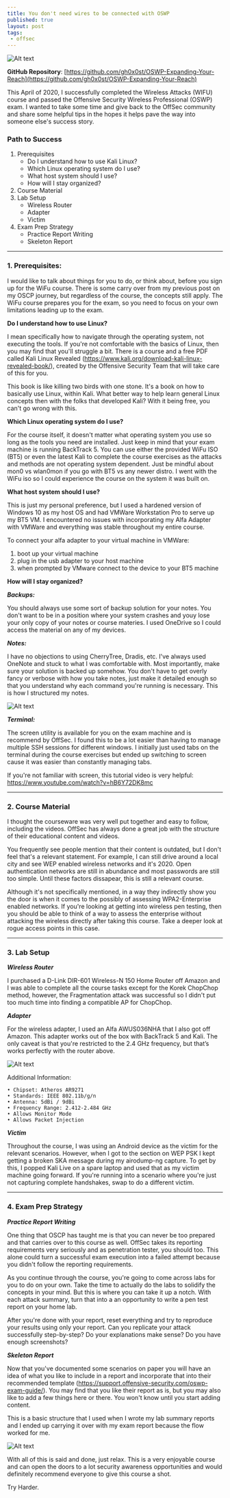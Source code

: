 ```yaml
---
title: You don't need wires to be connected with OSWP
published: true
layout: post
tags:
 - offsec
---
```

![Alt text](https://github.com/gh0x0st/OSWP-Expanding-Your-Reach/blob/master/Screenshots/offsec-student-certified-emblem-rgb-oswp.png?raw=true "OSWP Logo")

**GitHub Repository**: [https://github.com/gh0x0st/OSWP-Expanding-Your-Reach](https://github.com/gh0x0st/OSWP-Expanding-Your-Reach)

This April of 2020, I successfully completed the Wireless Attacks (WIFU) course and passed the Offensive Security Wireless Professional (OSWP) exam. I wanted to take some time and give back to the OffSec community and share some helpful tips in the hopes it helps pave the way into someone else's success story. 

### Path to Success

1. Prerequisites
    * Do I understand how to use Kali Linux?
    * Which Linux operating system do I use?
    * What host system should I use?
    * How will I stay organized?
2. Course Material
3. Lab Setup
    * Wireless Router
    * Adapter
    * Victim
4. Exam Prep Strategy
    * Practice Report Writing
    * Skeleton Report

___

### 1. Prerequisites:

I would like to talk about things for you to do, or think about, before you sign up for the WiFu course. There is some carry over from my previous post on my OSCP journey, but regardless of the course, the concepts still apply. The WiFu course prepares you for the exam, so you need to focus on your own limitations leading up to the exam.

**Do I understand how to use Linux?**

I mean specifically how to navigate through the operating system, not executing the tools. If you're not comfortable with the basics of Linux, then you may find that you'll struggle a bit. There is a course and a free PDF called Kali Linux Revealed (https://www.kali.org/download-kali-linux-revealed-book/), created by the Offensive Security Team that will take care of this for you. 

This book is like killing two birds with one stone. It's a book on how to basically use Linux, within Kali. What better way to help learn general Linux concepts then with the folks that developed Kali? With it being free, you can't go wrong with this.

**Which Linux operating system do I use?**

For the course itself, it doesn't matter what operating system you use so long as the tools you need are installed. Just keep in mind that your exam machine is running BackTrack 5. You can use either the provided WiFu ISO (BT5) or even the latest Kali to complete the course exercises as the attacks and methods are not operating system dependent. Just be mindful about mon0 vs wlan0mon if you go with BT5 vs any newer distro. I went with the WiFu iso so I could experience the course on the system it was built on.

**What host system should I use?**

This is just my personal preference, but I used a hardened version of Windows 10 as my host OS and had VMWare Workstation Pro to serve up my BT5 VM. I encountered no issues with incorporating my Alfa Adapter with VMWare and everything was stable throughout my entire course. 

To connect your alfa adapter to your virtual machine in VMWare:
1. boot up your virtual machine
2. plug in the usb adapter to your host machine
3. when prompted by VMware connect to the device to your BT5 machine 

**How will I stay organized?**

**_Backups:_**

You should always use some sort of backup solution for your notes. You don't want to be in a position where your system crashes and youy lose your only copy of your notes or course materies. I used OneDrive so I could access the material on any of my devices.

**_Notes:_**

I have no objections to using CherryTree, Dradis, etc. I've always used OneNote and stuck to what I was comfortable with. Most importantly, make sure your solution is backed up somehow.  You don't have to get overly fancy or verbose with how you take notes, just make it detailed enough so that you understand why each command you're running is necessary. This is how I structured my notes.

![Alt text](https://github.com/gh0x0st/OSWP-Expanding-Your-Reach/blob/master/Screenshots/onenote.png?raw=true "OSWP Logo")

**_Terminal:_**

The screen utility is available for you on the exam machine and is recommend by OffSec. I found this to be a lot easier than having to manage multiple SSH sessions for different windows. I initially just used tabs on the terminal during the course exercises but ended up switching to screen cause it was easier than constantly managing tabs. 

If you're not familiar with screen, this tutorial video is very helpful: https://www.youtube.com/watch?v=hB6Y72DK8mc
___

### 2. Course Material

I thought the courseware was very well put together and easy to follow, including the videos. OffSec has always done a great job with the structure of their educational content and videos.

You frequently see people mention that their content is outdated, but I don't feel that's a relevant statement. For example, I can still drive around a local city and see WEP enabled wireless networks and it's 2020. Open authentication networks are still in abundance and most passwords are still too simple. Until these factors dissapear, this is still a relevant course.

Although it's not specifically mentioned, in a way they indirectly show you the door is when it comes to the possibly of assessing WPA2-Enterprise enabled networks. If you're looking at getting into wireless pen testing, then you should be able to think of a way to assess the enterprise without attacking the wireless directly after taking this course. Take a deeper look at rogue access points in this case. 
___

### 3. Lab Setup

**_Wireless Router_**

I purchased a D-Link DIR-601 Wireless-N 150 Home Router off Amazon and I was able to complete all the course tasks except for the Korek ChopChop method, however, the Fragmentation attack was successful so I didn't put too much time into finding a compatible AP for ChopChop. 

**_Adapter_**

For the wireless adapter, I used an Alfa AWUS036NHA that I also got off Amazon. This adapter works out of the box with BackTrack 5 and Kali. The only caveat is that you're restricted to the 2.4 GHz frequency, but that’s works perfectly with the router above.

![Alt text](https://github.com/gh0x0st/OSWP-Expanding-Your-Reach/blob/master/Screenshots/airmon-ng.png?raw=true "airmon-ng")

Additional Information:

	• Chipset: Atheros AR9271
	• Standards: IEEE 802.11b/g/n
	• Antenna: 5dBi / 9dBi
	• Frequency Range: 2.412-2.484 GHz 
	• Allows Monitor Mode
	• Allows Packet Injection

**_Victim_**

Throughout the course, I was using an Android device as the victim for the relevant scenarios. However, when I got to the section on WEP PSK I kept getting a broken SKA message during my airodump-ng capture. To get by this, I popped Kali Live on a spare laptop and used that as my victim machine going forward. If you're running into a scenario where you're just not capturing complete handshakes, swap to do a different victim.
___

### 4. Exam Prep Strategy

**_Practice Report Writing_**

One thing that OSCP has taught me is that you can never be too prepared and that carries over to this course as well. OffSec takes its reporting requirements very seriously and as penetration tester, you should too. This alone could turn a successful exam execution into a failed attempt because you didn't follow the reporting requirements. 

As you continue through the course, you're going to come across labs for you to do on your own. Take the time to actually do the labs to solidify the concepts in your mind. But this is where you can take it up a notch. With each attack summary, turn that into a an opportunity to write a pen test report on your home lab.

After you're done with your report, reset everything and try to reproduce your results using only your report. Can you replicate your attack successfully step-by-step? Do your explanations make sense? Do you have enough screenshots?

**_Skeleton Report_**

Now that you've documented some scenarios on paper you will have an idea of what you like to include in a report and incorporate that into their recommended template (https://support.offensive-security.com/oswp-exam-guide/). You may find that you like their report as is, but you may also like to add a few things here or there. You won't know until you start adding content.

This is a basic structure that I used when I wrote my lab summary reports and I ended up carrying it over with my exam report because the flow worked for me.

![Alt text](https://github.com/gh0x0st/OSWP-Expanding-Your-Reach/blob/master/Screenshots/skeleton.png?raw=true "skeleton report")

With all of this is said and done, just relax. This is a very enjoyable course and can open the doors to a lot security awareness opportunities and would definitely recommend everyone to give this course a shot.

Try Harder.
